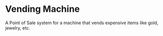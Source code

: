 # Vending Machine
A Point of Sale system for a machine that vends expensive items like gold, jewelry, etc.